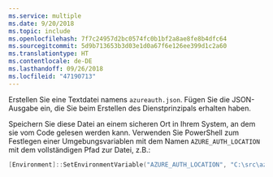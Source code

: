 ```yaml
---
ms.service: multiple
ms.date: 9/20/2018
ms.topic: include
ms.openlocfilehash: 7f7c24957d2bc0574fc0b1bf2a8ae8fe8b4dfc64
ms.sourcegitcommit: 5d9b713653b3d03e1d0a67f6e126ee399d1c2a60
ms.translationtype: HT
ms.contentlocale: de-DE
ms.lasthandoff: 09/26/2018
ms.locfileid: "47190713"
---
```

Erstellen Sie eine Textdatei namens `azureauth.json`. Fügen Sie die JSON-Ausgabe ein, die Sie beim Erstellen des Dienstprinzipals erhalten haben.

Speichern Sie diese Datei an einem sicheren Ort in Ihrem System, an dem sie vom Code gelesen werden kann. Verwenden Sie PowerShell zum Festlegen einer Umgebungsvariablen mit dem Namen `AZURE_AUTH_LOCATION` mit dem vollständigen Pfad zur Datei, z.B.:

```powershell
[Environment]::SetEnvironmentVariable("AZURE_AUTH_LOCATION", "C:\src\azureauth.json", "User")
```
